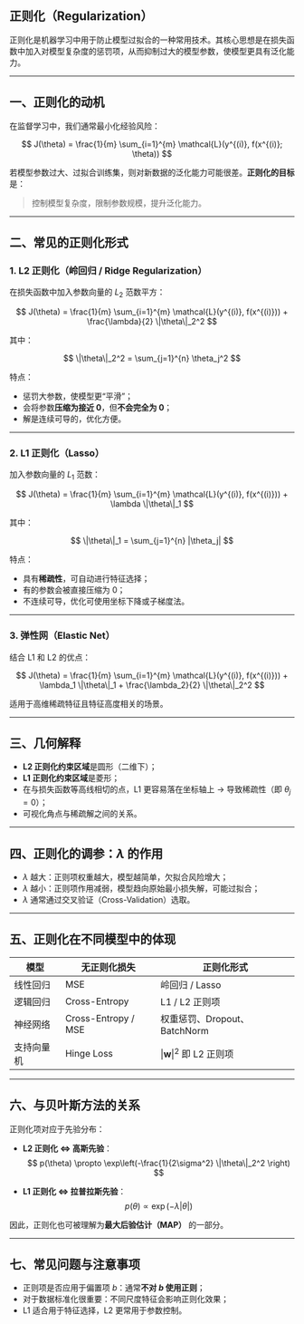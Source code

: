
## 正则化（Regularization）

正则化是机器学习中用于防止模型过拟合的一种常用技术。其核心思想是在损失函数中加入对模型复杂度的惩罚项，从而抑制过大的模型参数，使模型更具有泛化能力。

---

## 一、正则化的动机

在监督学习中，我们通常最小化经验风险：

$$
J(\theta) = \frac{1}{m} \sum_{i=1}^{m} \mathcal{L}(y^{(i)}, f(x^{(i)}; \theta))
$$

若模型参数过大、过拟合训练集，则对新数据的泛化能力可能很差。**正则化的目标**是：

> 控制模型复杂度，限制参数规模，提升泛化能力。

---

## 二、常见的正则化形式

### 1. L2 正则化（岭回归 / Ridge Regularization）

在损失函数中加入参数向量的 $L_2$ 范数平方：

$$
J(\theta) = \frac{1}{m} \sum_{i=1}^{m} \mathcal{L}(y^{(i)}, f(x^{(i)})) + \frac{\lambda}{2} \|\theta\|_2^2
$$

其中：

$$
\|\theta\|_2^2 = \sum_{j=1}^{n} \theta_j^2
$$

特点：

- 惩罚大参数，使模型更“平滑”；
- 会将参数**压缩为接近 0**，但**不会完全为 0**；
- 解是连续可导的，优化方便。

---

### 2. L1 正则化（Lasso）

加入参数向量的 $L_1$ 范数：

$$
J(\theta) = \frac{1}{m} \sum_{i=1}^{m} \mathcal{L}(y^{(i)}, f(x^{(i)})) + \lambda \|\theta\|_1
$$

其中：

$$
\|\theta\|_1 = \sum_{j=1}^{n} |\theta_j|
$$

特点：

- 具有**稀疏性**，可自动进行特征选择；
- 有的参数会被直接压缩为 0；
- 不连续可导，优化可使用坐标下降或子梯度法。

---

### 3. 弹性网（Elastic Net）

结合 L1 和 L2 的优点：

$$
J(\theta) = \frac{1}{m} \sum_{i=1}^{m} \mathcal{L}(y^{(i)}, f(x^{(i)})) + \lambda_1 \|\theta\|_1 + \frac{\lambda_2}{2} \|\theta\|_2^2
$$

适用于高维稀疏特征且特征高度相关的场景。

---

## 三、几何解释

- **L2 正则化约束区域**是圆形（二维下）；
- **L1 正则化约束区域**是菱形；
- 在与损失函数等高线相切的点，L1 更容易落在坐标轴上 → 导致稀疏性（即 $\theta_j = 0$）；
- 可视化角点与稀疏解之间的关系。

---

## 四、正则化的调参：$\lambda$ 的作用

- $\lambda$ 越大：正则项权重越大，模型越简单，欠拟合风险增大；
- $\lambda$ 越小：正则项作用减弱，模型趋向原始最小损失解，可能过拟合；
- $\lambda$ 通常通过交叉验证（Cross-Validation）选取。

---

## 五、正则化在不同模型中的体现

| 模型 | 无正则化损失 | 正则化形式 |
|------|---------------|------------|
| 线性回归 | MSE | 岭回归 / Lasso |
| 逻辑回归 | Cross-Entropy | L1 / L2 正则项 |
| 神经网络 | Cross-Entropy / MSE | 权重惩罚、Dropout、BatchNorm |
| 支持向量机 | Hinge Loss | $\|\boldsymbol{w}\|^2$ 即 L2 正则项 |

---

## 六、与贝叶斯方法的关系

正则化项对应于先验分布：

- **L2 正则化 ⇔ 高斯先验**：
  $$
  p(\theta) \propto \exp\left(-\frac{1}{2\sigma^2} \|\theta\|_2^2 \right)
  $$

- **L1 正则化 ⇔ 拉普拉斯先验**：
  $$
  p(\theta) \propto \exp(-\lambda |\theta|)
  $$

因此，正则化也可被理解为**最大后验估计（MAP）** 的一部分。

---

## 七、常见问题与注意事项

- 正则项是否应用于偏置项 $b$：通常**不对 $b$ 使用正则**；
- 对于数据标准化很重要：不同尺度特征会影响正则化效果；
- L1 适合用于特征选择，L2 更常用于参数控制。

